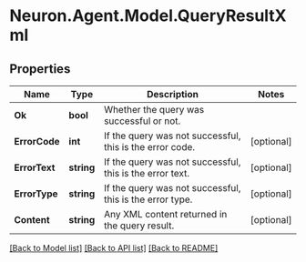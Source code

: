 # Neuron.Agent.Model.QueryResultXml

## Properties

Name | Type | Description | Notes
------------ | ------------- | ------------- | -------------
**Ok** | **bool** | Whether the query was successful or not. | 
**ErrorCode** | **int** | If the query was not successful, this is the error code. | [optional] 
**ErrorText** | **string** | If the query was not successful, this is the error text. | [optional] 
**ErrorType** | **string** | If the query was not successful, this is the error type. | [optional] 
**Content** | **string** | Any XML content returned in the query result. | [optional] 

[[Back to Model list]](../README.md#documentation-for-models) [[Back to API list]](../README.md#documentation-for-api-endpoints) [[Back to README]](../README.md)

